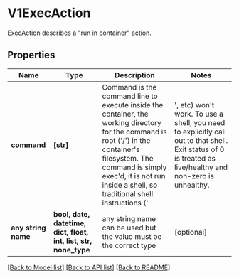 # V1ExecAction

ExecAction describes a \"run in container\" action.

## Properties
Name | Type | Description | Notes
------------ | ------------- | ------------- | -------------
**command** | **[str]** | Command is the command line to execute inside the container, the working directory for the command  is root (&#39;/&#39;) in the container&#39;s filesystem. The command is simply exec&#39;d, it is not run inside a shell, so traditional shell instructions (&#39;|&#39;, etc) won&#39;t work. To use a shell, you need to explicitly call out to that shell. Exit status of 0 is treated as live/healthy and non-zero is unhealthy. | [optional] 
**any string name** | **bool, date, datetime, dict, float, int, list, str, none_type** | any string name can be used but the value must be the correct type | [optional]

[[Back to Model list]](../README.md#documentation-for-models) [[Back to API list]](../README.md#documentation-for-api-endpoints) [[Back to README]](../README.md)


